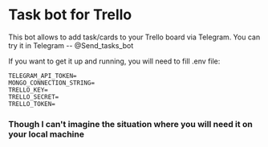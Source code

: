 # Task bot for Trello

This bot allows to add task/cards to your Trello board via Telegram.
You can try it in Telegram -- @Send_tasks_bot

If you want to get it up and running, you will need to fill .env file:

```
TELEGRAM_API_TOKEN=
MONGO_CONNECTION_STRING=
TRELLO_KEY=
TRELLO_SECRET=
TRELLO_TOKEN=

```

### Though I can't imagine the situation where you will need it on your local machine